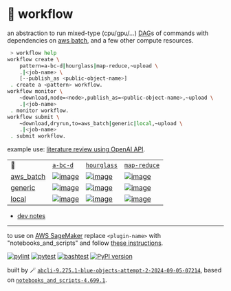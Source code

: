 # 📜 workflow

an abstraction to run mixed-type (cpu/gpu/...) [DAG](https://networkx.org/documentation/stable/reference/classes/digraph.html)s of commands with dependencies on [aws batch](https://aws.amazon.com/batch/), and a few other compute resources.

```bash
 > workflow help
workflow create \
	pattern=a-bc-d|hourglass|map-reduce,~upload \
	.|<job-name> \
	[--publish_as <public-object-name>]
 . create a <pattern> workflow.
workflow monitor \
	~download,node=<node>,publish_as=<public-object-name>,~upload \
	.|<job-name>
 . monitor workflow.
workflow submit \
	~download,dryrun,to=aws_batch|generic|local,~upload \
	.|<job-name>
 . submit workflow.
```

example use: [literature review using OpenAI API](https://github.com/kamangir/openai-commands/tree/main/openai_commands/literature_review).

|   |   |   |   |
| --- | --- | --- | --- |
| 📜 | [`a-bc-d`](./patterns/a-bc-d.dot) | [`hourglass`](./patterns/hourglass.dot) | [`map-reduce`](./patterns/map-reduce.dot) |
| [aws_batch](./runners/aws_batch.py) | [![image](https://kamangir-public.s3.ca-central-1.amazonaws.com/aws_batch-a-bc-d/workflow.gif?raw=true&random=U5ZLgt6KILI0IErn)](https://kamangir-public.s3.ca-central-1.amazonaws.com/aws_batch-a-bc-d/workflow.gif?raw=true&random=U5ZLgt6KILI0IErn) | [![image](https://kamangir-public.s3.ca-central-1.amazonaws.com/aws_batch-hourglass/workflow.gif?raw=true&random=kfcE96LCP2l1TA6p)](https://kamangir-public.s3.ca-central-1.amazonaws.com/aws_batch-hourglass/workflow.gif?raw=true&random=kfcE96LCP2l1TA6p) | [![image](https://kamangir-public.s3.ca-central-1.amazonaws.com/aws_batch-map-reduce/workflow.gif?raw=true&random=8i5Q2Jd5J2pEd4pQ)](https://kamangir-public.s3.ca-central-1.amazonaws.com/aws_batch-map-reduce/workflow.gif?raw=true&random=8i5Q2Jd5J2pEd4pQ) |
| [generic](./runners/generic.py) | [![image](https://kamangir-public.s3.ca-central-1.amazonaws.com/generic-a-bc-d/workflow.gif?raw=true&random=LRebPZUQRLbangtV)](https://kamangir-public.s3.ca-central-1.amazonaws.com/generic-a-bc-d/workflow.gif?raw=true&random=LRebPZUQRLbangtV) | [![image](https://kamangir-public.s3.ca-central-1.amazonaws.com/generic-hourglass/workflow.gif?raw=true&random=RWYl4ngKyfL9H4dB)](https://kamangir-public.s3.ca-central-1.amazonaws.com/generic-hourglass/workflow.gif?raw=true&random=RWYl4ngKyfL9H4dB) | [![image](https://kamangir-public.s3.ca-central-1.amazonaws.com/generic-map-reduce/workflow.gif?raw=true&random=bVgXRNmmIF2FrsZv)](https://kamangir-public.s3.ca-central-1.amazonaws.com/generic-map-reduce/workflow.gif?raw=true&random=bVgXRNmmIF2FrsZv) |
| [local](./runners/local.py) | [![image](https://kamangir-public.s3.ca-central-1.amazonaws.com/local-a-bc-d/workflow.gif?raw=true&random=reSVlbsFDJbYgr7q)](https://kamangir-public.s3.ca-central-1.amazonaws.com/local-a-bc-d/workflow.gif?raw=true&random=reSVlbsFDJbYgr7q) | [![image](https://kamangir-public.s3.ca-central-1.amazonaws.com/local-hourglass/workflow.gif?raw=true&random=Ep43VpN0kdAMQKhY)](https://kamangir-public.s3.ca-central-1.amazonaws.com/local-hourglass/workflow.gif?raw=true&random=Ep43VpN0kdAMQKhY) | [![image](https://kamangir-public.s3.ca-central-1.amazonaws.com/local-map-reduce/workflow.gif?raw=true&random=EkdbRcGzwzc3UXd9)](https://kamangir-public.s3.ca-central-1.amazonaws.com/local-map-reduce/workflow.gif?raw=true&random=EkdbRcGzwzc3UXd9) |

- [dev notes](https://arash-kamangir.medium.com/%EF%B8%8F-openai-experiments-54-e49117dc69ef)

---

to use on [AWS SageMaker](https://aws.amazon.com/sagemaker/) replace `<plugin-name>` with "notebooks_and_scripts" and follow [these instructions](https://github.com/kamangir/notebooks-and-scripts/blob/main/SageMaker.md).

[![pylint](https://github.com/kamangir/notebooks-and-scripts/actions/workflows/pylint.yml/badge.svg)](https://github.com/kamangir/notebooks-and-scripts/actions/workflows/pylint.yml) [![pytest](https://github.com/kamangir/notebooks-and-scripts/actions/workflows/pytest.yml/badge.svg)](https://github.com/kamangir/notebooks-and-scripts/actions/workflows/pytest.yml) [![bashtest](https://github.com/kamangir/notebooks-and-scripts/actions/workflows/bashtest.yml/badge.svg)](https://github.com/kamangir/notebooks-and-scripts/actions/workflows/bashtest.yml) [![PyPI version](https://img.shields.io/pypi/v/notebooks-and-scripts.svg)](https://pypi.org/project/notebooks-and-scripts/)

built by 🪄 [`abcli-9.275.1-blue-objects-attempt-2-2024-09-05-07214`](https://github.com/kamangir/awesome-bash-cli), based on [`notebooks_and_scripts-4.699.1`](https://github.com/kamangir/notebooks-and-scripts).
